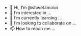 - 👋 Hi, I’m @shwetamoon
- 👀 I’m interested in ...
- 🌱 I’m currently learning ...
- 💞️ I’m looking to collaborate on ...
- 📫 How to reach me ...

<!---
shwetamoon/shwetamoon is a ✨ special ✨ repository because its `README.md` (this file) appears on your GitHub profile.
You can click the Preview link to take a look at your changes.
--->
